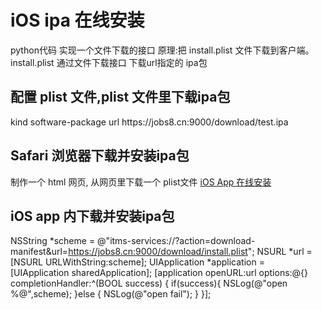 # iOS ipa 在线安装

python代码 实现一个文件下载的接口
原理:把 install.plist 文件下载到客户端。 install.plist 通过文件下载接口 下载url指定的 ipa包

## 配置 plist 文件,plist 文件里下载ipa包

<dict>
    <key>kind</key>
    <string>software-package</string>
    <key>url</key>
    <string>https://jobs8.cn:9000/download/test.ipa</string>
</dict>

## Safari 浏览器下载并安装ipa包

制作一个 html 网页, 从网页里下载一个 plist文件
<a class="blink ios" href="itms-services://?action=download-manifest&url=https://jobs8.cn:9000/download/install.plist">
    iOS App 在线安装
</a>

## iOS app 内下载并安装ipa包

NSString *scheme = @"itms-services://?action=download-manifest&url=https://jobs8.cn:9000/download/install.plist";
NSURL *url = [NSURL URLWithString:scheme];
UIApplication *application = [UIApplication sharedApplication];
[application openURL:url options:@{} completionHandler:^(BOOL success) {
        if(success){
            NSLog(@"open %@",scheme);
        }else {
            NSLog(@"open fail");
        }
}];
